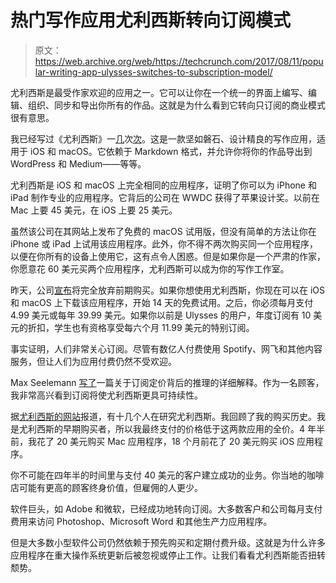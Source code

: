# 热门写作应用尤利西斯转向订阅模式

> 原文：<https://web.archive.org/web/https://techcrunch.com/2017/08/11/popular-writing-app-ulysses-switches-to-subscription-model/>

尤利西斯是最受作家欢迎的应用之一。它可以让你在一个统一的界面上编写、编辑、组织、同步和导出你所有的作品。这就是为什么看到它转向只订阅的商业模式很有意思。

我已经写过《尤利西斯》一[几](https://web.archive.org/web/20230303055542/https://techcrunch.com/2016/03/13/ulysses-for-iphone-makes-me-consider-writing-articles-on-my-phone/)次[次](https://web.archive.org/web/20230303055542/https://techcrunch.com/2016/08/04/ulysses-is-now-a-damn-good-wordpress-editor-for-mac-and-ios/)。这是一款坚如磐石、设计精良的写作应用，适用于 iOS 和 macOS。它依赖于 Markdown 格式，并允许你将你的作品导出到 WordPress 和 Medium——等等。

尤利西斯是 iOS 和 macOS 上完全相同的应用程序，证明了你可以为 iPhone 和 iPad 制作专业的应用程序。它背后的公司在 WWDC 获得了苹果设计奖。以前在 Mac 上要 45 美元，在 iOS 上要 25 美元。

虽然该公司在其网站上发布了免费的 macOS 试用版，但没有简单的方法让你在 iPhone 或 iPad 上试用该应用程序。此外，你不得不两次购买同一个应用程序，以便在你所有的设备上使用它，这有点令人困惑。但是如果你是一个严肃的作家，你愿意花 60 美元买两个应用程序，尤利西斯可以成为你的写作工作室。

昨天，公司[宣布](https://web.archive.org/web/20230303055542/https://ulyssesapp.com/blog/2017/08/ulysses-switches-to-subscription/)将完全放弃前期购买。如果你想使用尤利西斯，你现在可以在 iOS 和 macOS 上下载该应用程序，开始 14 天的免费试用。之后，你必须每月支付 4.99 美元或每年 39.99 美元。如果你以前是 Ulysses 的用户，年度订阅有 10 美元的折扣，学生也有资格享受每六个月 11.99 美元的特别订阅。

事实证明，人们非常关心订阅。尽管有数亿人付费使用 Spotify、网飞和其他内容服务，但让人们为应用付费仍然不受欢迎。

Max Seelemann [写了](https://web.archive.org/web/20230303055542/https://medium.com/building-ulysses/why-were-switching-ulysses-to-subscription-47f80b07a9cd)一篇关于订阅定价背后的推理的详细解释。作为一名顾客，我非常高兴看到订阅将使尤利西斯更具可持续性。

据[尤利西斯的网站](https://web.archive.org/web/20230303055542/https://ulyssesapp.com/team/)报道，有十几个人在研究尤利西斯。我回顾了我的购买历史。我是尤利西斯的早期购买者，所以我最终支付的价格低于这两款应用的全价。4 年半前，我花了 20 美元购买 Mac 应用程序，18 个月前花了 20 美元购买 iOS 应用程序。

你不可能在四年半的时间里与支付 40 美元的客户建立成功的业务。你当地的咖啡店可能有更高的顾客终身价值，但雇佣的人更少。

软件巨头，如 Adobe 和微软，已经成功地转向订阅。大多数客户和公司每月支付费用来访问 Photoshop、Microsoft Word 和其他生产力应用程序。

但是大多数小型软件公司仍然依赖于预先购买和定期付费升级。这就是为什么许多应用程序在重大操作系统更新后被忽视或停止工作。让我们看看尤利西斯能否扭转颓势。